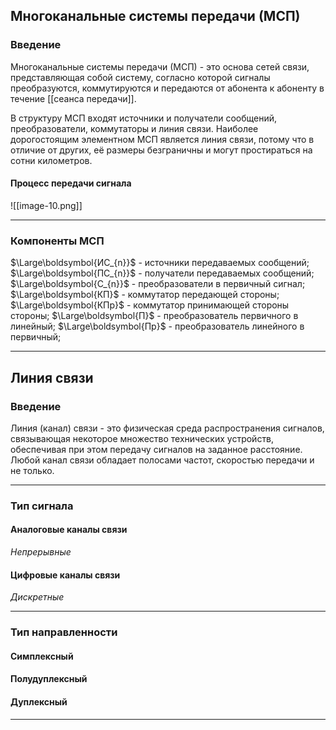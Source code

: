 ## Многоканальные системы передачи (МСП)
### Введение

Многоканальные системы передачи (МСП) - это основа сетей связи, представляющая собой систему, согласно которой сигналы преобразуются, коммутируются и передаются от абонента к абоненту в течение [[сеанса передачи]].

В структуру МСП входят источники и получатели сообщений, преобразователи, коммутаторы и линия связи. Наиболее дорогостоящим элементном МСП является линия связи, потому что в отличие от других, её размеры безграничны и могут простираться на сотни километров.

#### Процесс передачи сигнала

![[image-10.png]]

___
### Компоненты МСП

$\Large\boldsymbol{ИС_{n}}$ - источники передаваемых сообщений;
$\Large\boldsymbol{ПС_{n}}$ - получатели передаваемых сообщений;
$\Large\boldsymbol{С_{n}}$ - преобразователи в первичный сигнал;
$\Large\boldsymbol{КП}$ - коммутатор передающей стороны;
$\Large\boldsymbol{КПр}$ - коммутатор принимающей стороны стороны;
$\Large\boldsymbol{П}$ - преобразователь первичного в линейный;
$\Large\boldsymbol{Пр}$ - преобразователь линейного в первичный;
___
## Линия связи
### Введение

Линия (канал) связи - это физическая среда распространения сигналов, связывающая некоторое множество технических устройств, обеспечивая при этом передачу сигналов на заданное расстояние. Любой канал связи обладает полосами частот, скоростью передачи и не только.

___
### Тип сигнала
#### Аналоговые каналы связи
_Непрерывные_


#### Цифровые каналы связи
_Дискретные_

___
### Тип направленности 

#### Симплексный

#### Полудуплексный

#### Дуплексный

___